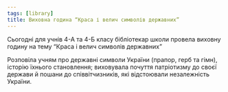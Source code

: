 ```yaml
---
tags: [library]
title: Виховна година “Краса і велич символів державних”
---
```


Сьогодні для учнів 4-А та 4-Б класу бібліотекар школи провела виховну годину на тему “Краса і велич символів державних”

Розповіла учням про державні символи України (прапор, герб та гімн), історію їхнього становлення; виховувала почуття патріотизму до своєї держави й пошани до співвітчизників, які відстоювали незалежність України.

<slideshow id="72157659502257934"></slideshow>
